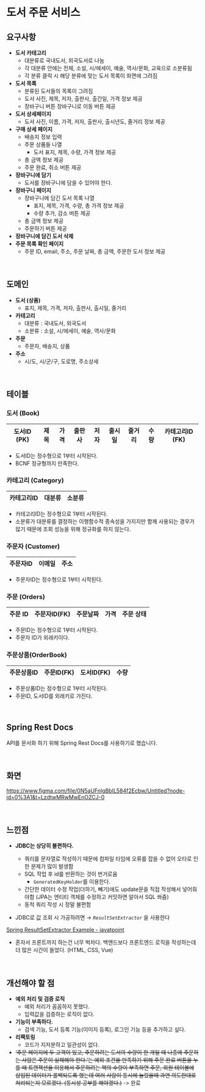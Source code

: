 # 도서 주문 서비스

## 요구사항

- **도서 카테고리**
    - 대분류로 국내도서, 외국도서로 나눔
    - 각 대분류 안에는 전체, 소설, 시/에세이, 예술, 역사/문화, 교육으로 소분류됨
    - 각 분류 클릭 시 해당 분류에 맞는 도서 목록이 화면에 그려짐
- **도서 목록**
    - 분류된 도서들의 목록이 그려짐
    - 도서 사진, 제목, 저자, 출판사, 출간일, 가격 정보 제공
    - 장바구니 버튼 장바구니로 이동 버튼 제공
- **도서 상세페이지**
    - 도서 사진, 이름, 가격, 저자, 출판사, 출시년도, 줄거리 정보 제공
- **구매 상세 페이지**
    - 배송지 정보 입력
    - 주문 상품들 나열
        - 도서 표지, 제목, 수량, 가격 정보 제공
    - 총 금액 정보 제공
    - 주문 완료, 취소 버튼 제공
- **장바구니에 담기**
    - 도서를 장바구니에 담을 수 있어야 한다.
- **장바구니 페이지**
    - 장바구니에 담긴 도서 목록 나열
        - 표지, 제목, 가격, 수량, 총 가격 정보 제공
        - 수량 추가, 감소 버튼 제공
    - 총 금액 정보 제공
    - 주문하기 버튼 제공
- ********************************장바구니에 담긴 도서 삭제********************************
- **주문 목록 확인 페이지**
    - 주문 ID, email, 주소, 주문 날짜, 총 금액, 주문한 도서 정보 제공

<br>

## 도메인

- **도서 (상품)**
    - 표지, 제목, 가격, 저자, 출판사, 출시일, 줄거리
- ****************카테고리****************
    - 대분류 : 국내도서, 외국도서
    - 소분류 : 소설, 시/에세이, 예술, 역사/문화
- **주문**
    - 주문자, 배송지, 상품
- **주소**
    - 시/도, 시/군/구, 도로명, 주소상세

<br>

## 테이블

### 도서 (Book)

| 도서ID (PK) | 제목 | 가격 | 출판사 | 저자 | 출시일 | 줄거리 | 수량 | 카테고리ID (FK) |
| --- | --- | --- | --- | --- | --- | --- | --- | --- |
- 도서ID는 정수형으로 1부터 시작된다.
- BCNF 정규형까지 만족한다.

### 카테고리 (Category)

| 카테고리ID | 대분류 | 소분류 |
| --- | --- | --- |
- 카테고리ID는 정수형으로 1부터 시작된다.
- 소분류가 대분류를 결정하는 이행함수적 종속성을 가지지만 함께 사용되는 경우가 많기 때문에 조회 성능을 위해 정규화를 하지 않는다.

### 주문자 (Customer)

| 주문자ID | 이메일 | 주소 |
| --- | --- | --- |
- 주문자ID는 정수형으로 1부터 시작된다.

### 주문 (Orders)

| 주문 ID | 주문자ID(FK) | 주문날짜 | 가격 | 주문 상태 |
| --- | --- | --- | --- | --- |
- 주문ID는 정수형으로 1부터 시작된다.
- 주문자 ID가 외래키이다.

### 주문상품(OrderBook)

| 주문상품ID | 주문ID(FK) | 도서ID(FK) | 수량 |
| --- | --- | --- | --- |
- 주문상품ID는 정수형으로 1부터 시작된다.
- 주문ID, 도서ID를 외래키로 가진다.

<br>


## Spring Rest Docs

API를 문서화 하기 위해 Spring Rest Docs를 사용하기로 했습니다. 

<br>

## 화면
https://www.figma.com/file/0N5aUFnlgBbIL584f2Ecbw/Untitled?node-id=0%3A1&t=LzdtwMRwMwEnOZCJ-0

<br>

## 느낀점

- **JDBC는 상당히 불편하다.**
    - 쿼리를 문자열로 작성하기 때문에 컴파일 타임에 오류를 잡을 수 없어 오타로 인한 문제가 많이 발생함
    - SQL 작업 후 id를 반환하는 것이 번거로움
        - `GeneratedKeyHolder`를 이용한다.
    - 간단한 데이터 수정 작업(더하기, 빼기)에도 update문을 직접 작성해서 넣어줘야함 (JPA는 엔티티 객체를 수정하고 커밋하면 알아서 SQL 쏴줌)
    - 동적 쿼리 작성 시 정말 불편함

- JDBC로 값 조회 시 가공하려면 → *`ResultSetExtractor`* 을 사용한다

[Spring ResultSetExtractor Example - javatpoint](https://www.javatpoint.com/ResultSetExtractor-example)

- 혼자서 프론트까지 하는건 너무 벅차다. 백엔드보다 프론트엔드 로직을 작성하는데 더 많은 시간이 들었다. (HTML, CSS, Vue)

<br>


## 개선해야 할 점

- **예외 처리 및 검증 로직**
    - 예외 처리가 꼼꼼하지 못했다.
    - 입력값을 검증하는 로직이 없다.
- **기능이 부족하다.**
    - 검색 기능, 도서 등록 기능(이미지 등록), 로그인 기능 등을 추가하고 싶다.
- **리팩토링**
    - 코드가 지저분하고 일관성이 없다.
- ~~‘주문 페이지에 두 고객이 있고, 주문하려는 도서의 수량이 한 개일 때 나중에 주문하는 사람은 주문이 실패해야 한다.’는 예외 조건을 만족하기 위해 주문 완료 버튼을 누를 때 트랜잭션을 이용해서 주문하려는 책의 수량이 부족하면 주문, 회원 테이블에 삽입된 데이터가 롤백되도록 했는데 여러 사람이 동시에 눌렀을때 과연 의도한대로 처리되는지 모르겠다. (동시성 공부를 해야겠다.)~~ -> 완료 

